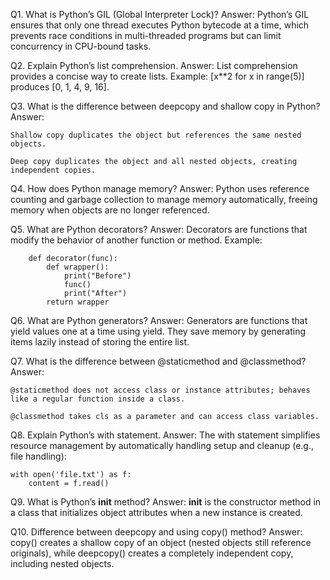Q1. What is Python’s GIL (Global Interpreter Lock)?
Answer:
     Python’s GIL ensures that only one thread executes Python bytecode at a time, which prevents race conditions in multi-threaded programs but can limit concurrency in CPU-bound tasks.

Q2. Explain Python’s list comprehension.
Answer: 
    List comprehension provides a concise way to create lists. Example: [x**2 for x in range(5)] produces [0, 1, 4, 9, 16].

Q3. What is the difference between deepcopy and shallow copy in Python?
Answer:

    Shallow copy duplicates the object but references the same nested objects.

    Deep copy duplicates the object and all nested objects, creating independent copies.

Q4. How does Python manage memory?
Answer:
     Python uses reference counting and garbage collection to manage memory automatically, freeing memory when objects are no longer referenced.

Q5. What are Python decorators?
Answer:
     Decorators are functions that modify the behavior of another function or method. Example:

        def decorator(func):
            def wrapper():
                print("Before")
                func()
                print("After")
            return wrapper


Q6. What are Python generators?
Answer: 
    Generators are functions that yield values one at a time using yield. They save memory by generating items lazily instead of storing the entire list.

Q7. What is the difference between @staticmethod and @classmethod?
Answer:

    @staticmethod does not access class or instance attributes; behaves like a regular function inside a class.

    @classmethod takes cls as a parameter and can access class variables.

Q8. Explain Python’s with statement.
Answer: 
    The with statement simplifies resource management by automatically handling setup and cleanup (e.g., file handling):

    with open('file.txt') as f:
        content = f.read()


Q9. What is Python’s __init__ method?
Answer:
     __init__ is the constructor method in a class that initializes object attributes when a new instance is created.

Q10. Difference between deepcopy and using copy() method?
Answer: 
    copy() creates a shallow copy of an object (nested objects still reference originals), while deepcopy() creates a completely independent copy, including nested objects.
